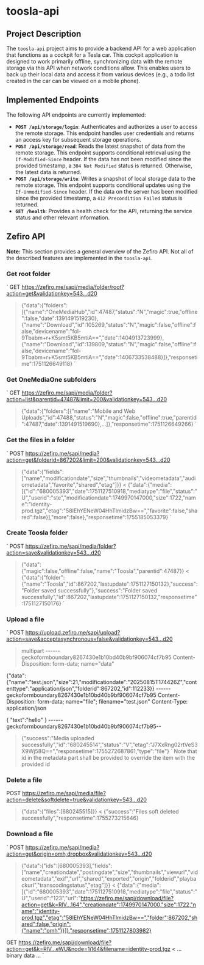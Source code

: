 # toosla-api

## Project Description

The `toosla-api` project aims to provide a backend API for a web application that functions as a cockpit for a Tesla car. This cockpit application is designed to work primarily offline, synchronizing data with the remote storage via this API when network conditions allow. This enables users to back up their local data and access it from various devices (e.g., a todo list created in the car can be viewed on a mobile phone).

## Implemented Endpoints

The following API endpoints are currently implemented:

*   **`POST /api/storage/login`**: Authenticates and authorizes a user to access the remote storage. This endpoint handles user credentials and returns an access key for subsequent storage operations.
*   **`POST /api/storage/read`**: Reads the latest snapshot of data from the remote storage. This endpoint supports conditional retrieval using the `If-Modified-Since` header. If the data has not been modified since the provided timestamp, a `304 Not Modified` status is returned. Otherwise, the latest data is returned.
*   **`POST /api/storage/write`**: Writes a snapshot of local storage data to the remote storage. This endpoint supports conditional updates using the `If-Unmodified-Since` header. If the data on the server has been modified since the provided timestamp, a `412 Precondition Failed` status is returned.
*   **`GET /health`**: Provides a health check for the API, returning the service status and other relevant information.

## Zefiro API

**Note:** This section provides a general overview of the Zefiro API. Not all of the described features are implemented in the `toosla-api`.

### Get root folder

`
  GET https://zefiro.me/sapi/media/folder/root?action=get&validationkey=543...d20
  > {"data":{"folders":[{"name":"OneMediaHub","id":47487,"status":"N","magic":true,"offline":false,"date":1391491519230},{"name":"Download","id":105269,"status":"N","magic":false,"offline":false,"devicename":"fol-9Tbabm+r+K5smt5KB5mtiA==","date":1404913723999},{"name":"Download","id":139809,"status":"N","magic":false,"offline":false,"devicename":"fol-9Tbabm+r+K5smt5KB5mtiA==","date":1406733538488}]},"responsetime":1751126649118}
`

### Get OneMediaOne subfolders

`
  GET https://zefiro.me/sapi/media/folder?action=list&parentid=47487&limit=200&validationkey=543...d20
  > {"data":{"folders":[{"name":"Mobile and Web Uploads","id":47488,"status":"N","magic":false,"offline":true,"parentid":47487,"date":1391491519690},...]},"responsetime":1751126649266}
`
### Get the files in a folder

`
  POST https://zefiro.me/sapi/media?action=get&folderid=867202&limit=200&validationkey=543...d20
  > {"data":{"fields":["name","modificationdate","size","thumbnails","videometadata","audiometadata","favorite","shared","etag"]}}
  < {"data":{"media":[{"id":"680005393","date":1751127510918,"mediatype":"file","status":"U","userid":"ste","modificationdate":1749970147000,"size":1722,"name":"identity-prod.tgz","etag":"58IEhYENeW04HhTImidzBw==","favorite":false,"shared":false}],"more":false},"responsetime":1755185053379}
`
### Create Toosla folder

`
  POST https://zefiro.me/sapi/media/folder?action=save&validationkey=543...d20
  > {"data":{"magic":false,"offline":false,"name":"Toosla","parentid":47487}}
  < {"data":{"folder":{"name":"Toosla","id":867202,"lastupdate":1751127150132},"success":"Folder saved successfully"},"success":"Folder saved successfully","id":867202,"lastupdate":1751127150132,"responsetime":1751127150176}
`

### Upload a file

`
  POST https://upload.zefiro.me/sapi/upload?action=save&acceptasynchronous=false&validationkey=543...d20
  > multipart
  ------geckoformboundary8267430e1b10bd40b9bf906074cf7b95
  Content-Disposition: form-data; name="data"

  {"data":{"name":"test.json","size":21,"modificationdate":"20250815T174426Z","contenttype":"application/json","folderid":867202,"id":112233}}
  ------geckoformboundary8267430e1b10bd40b9bf906074cf7b95
  Content-Disposition: form-data; name="file"; filename="test.json"
  Content-Type: application/json

  {
    "text":"hello"
  }
  ------geckoformboundary8267430e1b10bd40b9bf906074cf7b95--
  > {"success":"Media uploaded successfully","id":"680245514","status":"V","etag":"J7XxRng02rtVeS3X9Wj58Q==","responsetime":1755272687861,"type":"file"}
`
Note that id in the metadata part shall be provided to override the item with the provided id

### Delete a file
  POST https://zefiro.me/sapi/media/file?action=delete&softdelete=true&validationkey=543...d20
  > {"data":{"files":[680245515]}}
  < {"success":"Files soft deleted successfully","responsetime":1755273215646}

### Download a file

`
 POST https://zefiro.me/sapi/media?action=get&origin=omh,dropbox&validationkey=543...d20
 > {"data":{"ids":[680005393],"fields":["name","creationdate","postingdate","size","thumbnails","viewurl","videometadata","exif","url","shared","exported","origin","folderid","playbackurl","transcodingstatus","etag"]}}
 < {"data":{"media":[{"id":"680005393","date":1751127510918,"mediatype":"file","status":"U","userid":"123","url":"https://zefiro.me/sapi/download/file?action=get&k=RlV...164","creationdate":1749970147000,"size":1722,"name":"identity-prod.tgz","etag":"58IEhYENeW04HhTImidzBw==","folder":867202,"shared":false,"origin":{"name":"omh"}}]},"responsetime":1751127803982}

 GET https://zefiro.me/sapi/download/file?action=get&k=RlV...eWU&node=1i164&filename=identity-prod.tgz
 <   ... binary data ...
`
